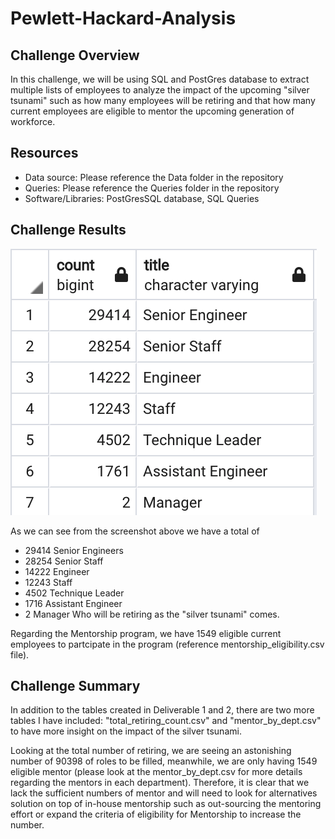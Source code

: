 # Pewlett-Hackard-Analysis

## Challenge Overview
In this challenge, we will be using SQL and PostGres database to extract multiple lists of employees to analyze the impact of the upcoming "silver tsunami"  such as how many employees will be retiring and that how many current employees are eligible to mentor the upcoming generation of workforce.

## Resources
- Data source: Please reference the Data folder in the repository
- Queries: Please reference the Queries folder in the repository
- Software/Libraries: PostGresSQL database, SQL Queries

## Challenge Results
![alt text](/Retiring_Titles.png)

As we can see from the screenshot above we have a total of 
- 29414 Senior Engineers
- 28254 Senior Staff
- 14222 Engineer
- 12243 Staff
- 4502 Technique Leader
- 1716 Assistant Engineer
- 2 Manager
Who will be retiring as the "silver tsunami" comes.

Regarding the Mentorship program, we have 1549 eligible current employees to partcipate in the program (reference mentorship_eligibility.csv file).


## Challenge Summary
In addition to the tables created in Deliverable 1 and 2, there are two more tables I have included: "total_retiring_count.csv" and "mentor_by_dept.csv" to have more insight on the impact of the silver tsunami.

Looking at the total number of retiring, we are seeing an astonishing number of 90398 of roles to be filled, meanwhile, we are only having 1549 eligible mentor (please look at the mentor_by_dept.csv for more details regarding the mentors in each department). Therefore, it is clear that we lack the sufficient numbers of mentor and will need to look for alternatives solution on top of in-house mentorship such as out-sourcing the mentoring effort or expand the criteria of eligibility for Mentorship to increase the number.